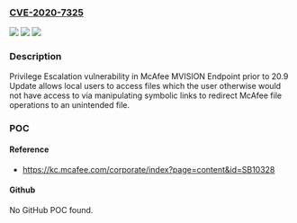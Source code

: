 ### [CVE-2020-7325](https://cve.mitre.org/cgi-bin/cvename.cgi?name=CVE-2020-7325)
![](https://img.shields.io/static/v1?label=Product&message=MVISION%20Endpoint&color=blue)
![](https://img.shields.io/static/v1?label=Version&message=20.x%3C%2020.9%20&color=brighgreen)
![](https://img.shields.io/static/v1?label=Vulnerability&message=CWE-59%20Improper%20Link%20Resolution%20Before%20File%20Access%20('Link%20Following')&color=brighgreen)

### Description

Privilege Escalation vulnerability in McAfee MVISION Endpoint prior to 20.9 Update allows local users to access files which the user otherwise would not have access to via manipulating symbolic links to redirect McAfee file operations to an unintended file.

### POC

#### Reference
- https://kc.mcafee.com/corporate/index?page=content&id=SB10328

#### Github
No GitHub POC found.

